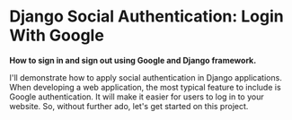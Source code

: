 #   Django Social Authentication: Login With Google


**How to sign in and sign out using Google and Django framework.**



I'll demonstrate how to apply social authentication in Django applications. When developing a web application, the most typical feature to include is Google authentication. It will make it easier for users to log in to your website. So, without further ado, let's get started on this project.